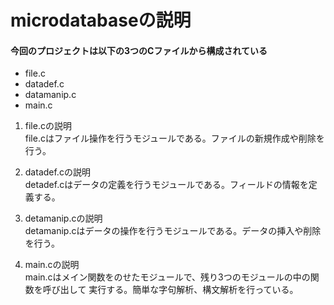 # microdatabaseの説明
#### 今回のプロジェクトは以下の3つのCファイルから構成されている

- file.c  
- datadef.c
- datamanip.c
- main.c

1. file.cの説明  
file.cはファイル操作を行うモジュールである。ファイルの新規作成や削除を行う。  

2. datadef.cの説明  
detadef.cはデータの定義を行うモジュールである。フィールドの情報を定義する。  

3. detamanip.cの説明  
detamanip.cはデータの操作を行うモジュールである。データの挿入や削除を行う。

4. main.cの説明  
main.cはメイン関数をのせたモジュールで、残り3つのモジュールの中の関数を呼び出して
実行する。簡単な字句解析、構文解析を行っている。
